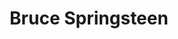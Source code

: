 ---
title: "Bruce Springsteen"
summary: "Bruce Frederick Joseph Springsteen is an American singer and songwriter. He has released 21 studio albums during a career spanning six decades, most of which feature his backing band, the E Street Band. He is an originator of heartland rock, a genre combining mainstream rock music with poetic and socially conscious lyrics that tell a narrative about working-class American life. Nicknamed \"The Boss\", he is known for his lyrics and energetic concerts, with performances that can last more than four hours.Springsteen released his first two albums, Greetings from Asbury Park, N.J. and The Wild, the Innocent & the E Street Shuffle, in 1973; neither earned him a large audience. He then changed his style and achieved worldwide popularity with Born to Run . This was followed by Darkness on the Edge of Town and The River , which topped the Billboard 200 chart. After the solo album Nebraska , he reunited with his E Street Band for Born in the U.S.A. , which became his most commercially successful album and one of the best-selling albums of all time. Seven of its singles reached the top 10 of the Billboard Hot 100, including the title track. Springsteen mostly hired session musicians for the recording of his next three albums, Tunnel of Love , Human Touch , and Lucky Town . He reassembled the E Street Band for Greatest Hits , then recorded the acoustic album The Ghost of Tom Joad and the EP Blood Brothers .
Seven years after releasing The Ghost of Tom Joad—the longest gap between any of his studio albums—Springsteen released The Rising , which he dedicated to the victims of the 9/11 attacks. He released two more folk albums, Devils & Dust and We Shall Overcome: The Seeger Sessions , followed by two more albums with the E Street Band: Magic and Working on a Dream . The next two albums, Wrecking Ball and High Hopes , topped album charts worldwide. From 2017 to 2018, and again in 2021, Springsteen performed the critically acclaimed one-man show Springsteen on Broadway which saw him perform some of his songs and tell stories from his 2016 autobiography; the album version was released in 2018. He then released the solo album Western Stars , the album Letter to You with the E Street Band, and a solo cover album Only the Strong Survive . Letter to You reached No. 2 in the U.S. and made Springsteen the first artist to score a top five album across six consecutive decades.Listed among the album era's most prominent acts, Springsteen has sold more than 71 million in the U.S. and over 140 million records worldwide, making him one of the best-selling music artists of all time. He has earned numerous awards, including 20 Grammy Awards, two Golden Globes, an Academy Award, and a Special Tony Award. He was inducted into both the Songwriters Hall of Fame and the Rock and Roll Hall of Fame in 1999, received the Kennedy Center Honors in 2009, named MusiCares person of the year in 2013, awarded the Presidential Medal of Freedom by President Barack Obama in 2016, and awarded the National Medal of Arts by President Joe Biden in 2023. He ranked 23rd on Rolling Stone's list of the Greatest Artists of All Time, which described him as being \"the embodiment of rock & roll\"."
image: "bruce-springsteen.jpg"
apple_music_artist_url: "None"
wikipedia_url: "https://en.wikipedia.org/wiki/Bruce_Springsteen"
---